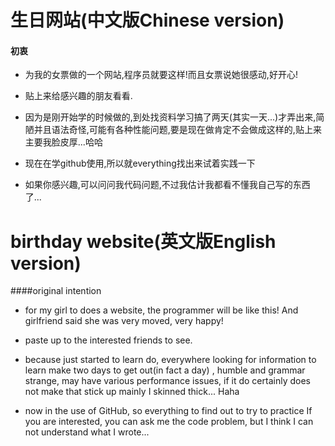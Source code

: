 # 生日网站(中文版Chinese version)

#### 初衷

* 为我的女票做的一个网站,程序员就要这样!而且女票说她很感动,好开心!

* 贴上来给感兴趣的朋友看看.

* 因为是刚开始学的时候做的,到处找资料学习搞了两天(其实一天...)才弄出来,简陋并且语法奇怪,可能有各种性能问题,要是现在做肯定不会做成这样的,贴上来主要我脸皮厚...哈哈

* 现在在学github使用,所以就everything找出来试着实践一下

* 如果你感兴趣,可以问问我代码问题,不过我估计我都看不懂我自己写的东西了...




# birthday website(英文版English version)
####original intention

* for my girl to does a website, the programmer will be like this! And girlfriend said she was very moved, very happy!

* paste up to the interested friends to see.

* because just started to learn do, everywhere looking for information to learn make two days to get out(in fact a day) , humble and grammar strange, may have various performance issues, if it do certainly does not make that stick up mainly I skinned thick... Haha

* now in the use of GitHub, so everything to find out to try to practice
If you are interested, you can ask me the code problem, but I think I can not understand what I wrote...
